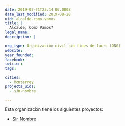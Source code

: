 ```yaml
---
date: 2019-07-21T23:14:06.000Z
date_last_modified: 2019-08-28
uid: alcalde-como-vamos
title: |
  Alcalde, Como Vamos?
legal_name: 
description: |
  
org_type: Organización civil sin fines de lucro (ONG)
website: 
year_founded: 
facebook: 
twitter: 
tags:

cities: 
  - Monterrey
projects_uids:
  - sin-nombre

---
```


Esta organización tiene los siguientes proyectos:

- [Sin Nombre](/proyectos/sin-nombre)
